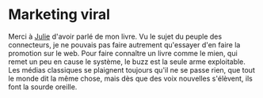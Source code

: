 # Marketing viral

Merci à [Julie](http://quiestjulie.typepad.com/votre_chargee_de_projet/2006/03/ces_connecteurs.html) d'avoir parlé de mon livre. Vu le sujet du peuple des connecteurs, je ne pouvais pas faire autrement qu'essayer d'en faire la promotion sur le web. Pour faire connaître un livre comme le mien, qui remet un peu en cause le système, le buzz est la seule arme exploitable. Les médias classiques se plaignent toujours qu'il ne se passe rien, que tout le monde dit la même chose, mais dès que des voix nouvelles s'élèvent, ils font la sourde oreille.